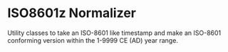 # ISO8601z Normalizer
Utility classes to take an ISO-8601 like timestamp and make an ISO-8601 conforming version
within the 1-9999 CE (AD) year range. 
